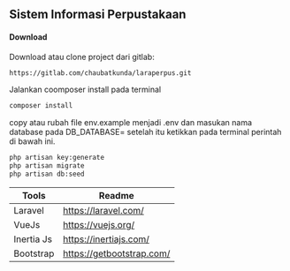 ## Sistem Informasi Perpustakaan

#### Download

Download atau clone project dari gitlab:

```sh
https://gitlab.com/chaubatkunda/laraperpus.git
```

Jalankan coomposer install pada terminal

```sh
composer install
```

copy atau rubah file env.example menjadi .env dan masukan nama database pada DB_DATABASE= setelah itu ketikkan pada terminal perintah di bawah ini.

```sh
php artisan key:generate
php artisan migrate
php artisan db:seed
```

| Tools      | Readme                    |
| ---------- | ------------------------- |
| Laravel    | https://laravel.com/      |
| VueJs      | https://vuejs.org/        |
| Inertia Js | https://inertiajs.com/    |
| Bootstrap  | https://getbootstrap.com/ |
